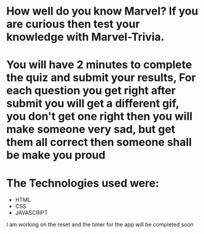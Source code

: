 # How well do you know Marvel? If you are curious then test your knowledge with Marvel-Trivia. 
# You will have 2 minutes to complete the quiz and submit your results, For each question you get right after submit you will get a different gif, you don't get one right then you will make someone very sad, but get them all correct then someone shall be make you proud
# The Technologies used were: 
* HTML
* CSS 
* JAVASCRIPT
 
I am working on the reset and the timer for the app will be completed soon
